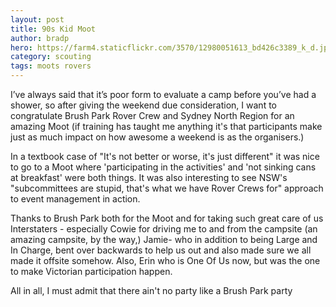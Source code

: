 ```yaml
---
layout: post
title: 90s Kid Moot
author: bradp
hero: https://farm4.staticflickr.com/3570/12980051613_bd426c3389_k_d.jpg
category: scouting
tags: moots rovers
---
```


I’ve always said that it’s poor form to evaluate a camp before you’ve had a shower, so after giving the weekend due consideration, I want to congratulate Brush Park Rover Crew and Sydney North Region for an amazing Moot (if training has taught me anything it's that participants make just as much impact on how awesome a weekend is as the organisers.)

In a textbook case of "It's not better or worse, it's just different" it was nice to go to a Moot where 'participating in the activities' and 'not sinking cans at breakfast' were both things. It was also interesting to see NSW's "subcommittees are stupid, that's what we have Rover Crews for" approach to event management in action.

Thanks to Brush Park both for the Moot and for taking such great care of us Interstaters - especially Cowie for driving me to and from the campsite (an amazing campsite, by the way,) Jamie- who in addition to being Large and In Charge, bent over backwards to help us out and also made sure we all made it offsite somehow. Also, Erin who is One Of Us now, but was the one to make Victorian participation happen.

All in all, I must admit that there ain't no party like a Brush Park party
